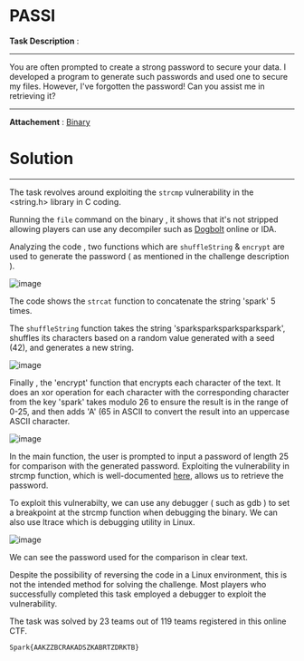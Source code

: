 # PASSI

**Task Description** :  
____________________________________________________________________________________________________________

You are often prompted to create a strong password to secure your data. I developed a program to generate such passwords and used one to secure my files. However, I've forgotten the password! Can you assist me in retrieving it?
____________________________________________________________________________________________________________

**Attachement** : [Binary](/Files/Binary) 

# Solution 
____________________________________________________________________________________________________________
The task revolves around exploiting  the `strcmp` vulnerability in the <string.h> library in C coding. 

Running the `file` command on the binary , it shows that it's not stripped allowing players can use any decompiler such as [Dogbolt](https://dogbolt.org) online or IDA. 

Analyzing the code , two functions which are `shuffleString` & `encrypt` are used to generate the password ( as mentioned in the challenge description ).

![image](https://github.com/Garroura/Writeups/assets/164345052/e97718d0-56fe-4d5d-ae94-dae43cd92122)


The code shows the `strcat` function to concatenate the string 'spark' 5 times.

The ``shuffleString`` function takes the string 'sparksparksparksparkspark', shuffles its characters based on a random value generated with a seed (42), and generates a new string.

![image](https://github.com/Garroura/Writeups/assets/164345052/dc2f65e6-f0a9-47de-9ba4-443fc3da7846)


Finally , the 'encrypt' function that encrypts each character of the text. It does an xor operation for each character with the corresponding character from the key 'spark'  takes modulo 26 to ensure the result is in the range of 0-25, and then adds 'A' (65 in ASCII to convert the result into an uppercase ASCII character.

![image](https://github.com/Garroura/Writeups/assets/164345052/0752591f-427b-41ec-b495-0c4d0d79ebcc)


In the main function, the user is prompted to input a password of length 25 for comparison with the generated password. Exploiting the vulnerability in strcmp function, which is well-documented [here](https://github.com/ariary/Hack-weak-strcmp-code), allows us to retrieve the password.

To exploit this vulnerabilty, we can use any debugger ( such as gdb ) to set a breakpoint at the strcmp function when debugging the binary.
We can also use ltrace which is debugging utility in Linux.

![image](https://github.com/Garroura/Writeups/assets/164345052/ff1a1bf8-3d77-4479-a1bd-30f233ea0008)


We can see the password used for the comparison in clear text. 

Despite the possibility of reversing the code in a Linux environment, this is not the intended method for solving the challenge. Most players who successfully completed this task employed a debugger to exploit the vulnerability.

The task was solved by 23 teams out of 119 teams registered in this online CTF.
 
    Spark{AAKZZBCRAKADSZKABRTZDRKTB}
